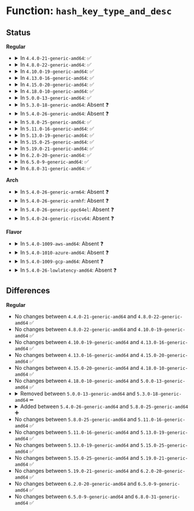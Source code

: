 # Function: <code>hash_key_type_and_desc</code>

## Status
<b>Regular</b>
<ul>
<li>
<details>
<summary>In <code>4.4.0-21-generic-amd64</code>: ✅</summary>

```c
long unsigned int hash_key_type_and_desc(const struct keyring_index_key * index_key)
```

```json
{
  "name": "hash_key_type_and_desc",
  "collision_type": "Unique Static",
  "inline_type": "No",
  "funcs": [
    {
      "addr": 18446744071582190448,
      "name": "hash_key_type_and_desc",
      "external": false,
      "loc": "security/keys/keyring.c:171",
      "file": "security/keys/keyring.c",
      "inline": "seen, unknown",
      "caller_inline": [],
      "caller_func": [
        "security/keys/keyring.c:keyring_diff_objects",
        "security/keys/keyring.c:keyring_diff_objects",
        "security/keys/keyring.c:keyring_get_key_chunk"
      ]
    }
  ],
  "symbols": [
    {
      "addr": 18446744071582190448,
      "name": "hash_key_type_and_desc",
      "section": ".text",
      "bind": "STB_LOCAL",
      "size": 352
    }
  ]
}
```
</details>
</li>
<li>
<details>
<summary>In <code>4.8.0-22-generic-amd64</code>: ✅</summary>

```c
long unsigned int hash_key_type_and_desc(const struct keyring_index_key * index_key)
```

```json
{
  "name": "hash_key_type_and_desc",
  "collision_type": "Unique Static",
  "inline_type": "No",
  "funcs": [
    {
      "addr": 18446744071582406896,
      "name": "hash_key_type_and_desc",
      "external": false,
      "loc": "security/keys/keyring.c:171",
      "file": "security/keys/keyring.c",
      "inline": "seen, unknown",
      "caller_inline": [],
      "caller_func": [
        "security/keys/keyring.c:keyring_diff_objects",
        "security/keys/keyring.c:keyring_diff_objects",
        "security/keys/keyring.c:keyring_get_key_chunk"
      ]
    }
  ],
  "symbols": [
    {
      "addr": 18446744071582406896,
      "name": "hash_key_type_and_desc",
      "section": ".text",
      "bind": "STB_LOCAL",
      "size": 352
    }
  ]
}
```
</details>
</li>
<li>
<details>
<summary>In <code>4.10.0-19-generic-amd64</code>: ✅</summary>

```c
long unsigned int hash_key_type_and_desc(const struct keyring_index_key * index_key)
```

```json
{
  "name": "hash_key_type_and_desc",
  "collision_type": "Unique Static",
  "inline_type": "No",
  "funcs": [
    {
      "addr": 18446744071582499088,
      "name": "hash_key_type_and_desc",
      "external": false,
      "loc": "security/keys/keyring.c:171",
      "file": "security/keys/keyring.c",
      "inline": "seen, unknown",
      "caller_inline": [],
      "caller_func": [
        "security/keys/keyring.c:keyring_diff_objects",
        "security/keys/keyring.c:keyring_diff_objects",
        "security/keys/keyring.c:keyring_get_key_chunk"
      ]
    }
  ],
  "symbols": [
    {
      "addr": 18446744071582499088,
      "name": "hash_key_type_and_desc",
      "section": ".text",
      "bind": "STB_LOCAL",
      "size": 352
    }
  ]
}
```
</details>
</li>
<li>
<details>
<summary>In <code>4.13.0-16-generic-amd64</code>: ✅</summary>

```c
long unsigned int hash_key_type_and_desc(const struct keyring_index_key * index_key)
```

```json
{
  "name": "hash_key_type_and_desc",
  "collision_type": "Unique Static",
  "inline_type": "No",
  "funcs": [
    {
      "addr": 18446744071582579920,
      "name": "hash_key_type_and_desc",
      "external": false,
      "loc": "security/keys/keyring.c:171",
      "file": "security/keys/keyring.c",
      "inline": "seen, unknown",
      "caller_inline": [],
      "caller_func": [
        "security/keys/keyring.c:keyring_diff_objects",
        "security/keys/keyring.c:keyring_diff_objects",
        "security/keys/keyring.c:keyring_get_key_chunk"
      ]
    }
  ],
  "symbols": [
    {
      "addr": 18446744071582579920,
      "name": "hash_key_type_and_desc",
      "section": ".text",
      "bind": "STB_LOCAL",
      "size": 355
    }
  ]
}
```
</details>
</li>
<li>
<details>
<summary>In <code>4.15.0-20-generic-amd64</code>: ✅</summary>

```c
long unsigned int hash_key_type_and_desc(const struct keyring_index_key * index_key)
```

```json
{
  "name": "hash_key_type_and_desc",
  "collision_type": "Unique Static",
  "inline_type": "No",
  "funcs": [
    {
      "addr": 18446744071582732800,
      "name": "hash_key_type_and_desc",
      "external": false,
      "loc": "security/keys/keyring.c:171",
      "file": "security/keys/keyring.c",
      "inline": "seen, unknown",
      "caller_inline": [],
      "caller_func": [
        "security/keys/keyring.c:keyring_diff_objects",
        "security/keys/keyring.c:keyring_diff_objects",
        "security/keys/keyring.c:keyring_get_key_chunk"
      ]
    }
  ],
  "symbols": [
    {
      "addr": 18446744071582732800,
      "name": "hash_key_type_and_desc",
      "section": ".text",
      "bind": "STB_LOCAL",
      "size": 355
    }
  ]
}
```
</details>
</li>
<li>
<details>
<summary>In <code>4.18.0-10-generic-amd64</code>: ✅</summary>

```c
long unsigned int hash_key_type_and_desc(const struct keyring_index_key * index_key)
```

```json
{
  "name": "hash_key_type_and_desc",
  "collision_type": "Unique Static",
  "inline_type": "No",
  "funcs": [
    {
      "addr": 18446744071582931504,
      "name": "hash_key_type_and_desc",
      "external": false,
      "loc": "security/keys/keyring.c:171",
      "file": "security/keys/keyring.c",
      "inline": "seen, unknown",
      "caller_inline": [],
      "caller_func": [
        "security/keys/keyring.c:keyring_diff_objects",
        "security/keys/keyring.c:keyring_diff_objects",
        "security/keys/keyring.c:keyring_get_key_chunk"
      ]
    }
  ],
  "symbols": [
    {
      "addr": 18446744071582931504,
      "name": "hash_key_type_and_desc",
      "section": ".text",
      "bind": "STB_LOCAL",
      "size": 355
    }
  ]
}
```
</details>
</li>
<li>
<details>
<summary>In <code>5.0.0-13-generic-amd64</code>: ✅</summary>

```c
long unsigned int hash_key_type_and_desc(const struct keyring_index_key * index_key)
```

```json
{
  "name": "hash_key_type_and_desc",
  "collision_type": "Unique Static",
  "inline_type": "No",
  "funcs": [
    {
      "addr": 18446744071583040016,
      "name": "hash_key_type_and_desc",
      "external": false,
      "loc": "security/keys/keyring.c:171",
      "file": "security/keys/keyring.c",
      "inline": "seen, unknown",
      "caller_inline": [],
      "caller_func": [
        "security/keys/keyring.c:keyring_diff_objects",
        "security/keys/keyring.c:keyring_diff_objects",
        "security/keys/keyring.c:keyring_get_key_chunk"
      ]
    }
  ],
  "symbols": [
    {
      "addr": 18446744071583040016,
      "name": "hash_key_type_and_desc",
      "section": ".text",
      "bind": "STB_LOCAL",
      "size": 355
    }
  ]
}
```
</details>
</li>
<li>
<details>
<summary>In <code>5.3.0-18-generic-amd64</code>: Absent ❓</summary>

```json
{
  "name": "hash_key_type_and_desc",
  "collision_type": "Unique Static",
  "inline_type": "Full",
  "funcs": [
    {
      "addr": 18446744071583224108,
      "name": "hash_key_type_and_desc",
      "external": false,
      "loc": "security/keys/keyring.c:163",
      "file": "security/keys/keyring.c",
      "inline": "not declared, inlined",
      "caller_inline": [
        "security/keys/keyring.c:key_set_index_key"
      ],
      "caller_func": []
    }
  ],
  "symbols": []
}
```
</details>
</li>
<li>
<details>
<summary>In <code>5.4.0-26-generic-amd64</code>: Absent ❓</summary>

```json
{
  "name": "hash_key_type_and_desc",
  "collision_type": "Unique Static",
  "inline_type": "Full",
  "funcs": [
    {
      "addr": 18446744071583329916,
      "name": "hash_key_type_and_desc",
      "external": false,
      "loc": "security/keys/keyring.c:163",
      "file": "security/keys/keyring.c",
      "inline": "not declared, inlined",
      "caller_inline": [
        "security/keys/keyring.c:key_set_index_key"
      ],
      "caller_func": []
    }
  ],
  "symbols": []
}
```
</details>
</li>
<li>
<details>
<summary>In <code>5.8.0-25-generic-amd64</code>: ✅</summary>

```c
void hash_key_type_and_desc(struct keyring_index_key * index_key)
```

```json
{
  "name": "hash_key_type_and_desc",
  "collision_type": "Unique Static",
  "inline_type": "No",
  "funcs": [
    {
      "addr": 18446744071583661120,
      "name": "hash_key_type_and_desc",
      "external": false,
      "loc": "security/keys/keyring.c:163",
      "file": "security/keys/keyring.c",
      "inline": "seen, unknown",
      "caller_inline": [],
      "caller_func": [
        "security/keys/keyring.c:key_set_index_key",
        "security/keys/keyring.c:key_set_index_key",
        "security/keys/keyring.c:key_set_index_key"
      ]
    }
  ],
  "symbols": [
    {
      "addr": 18446744071583661120,
      "name": "hash_key_type_and_desc",
      "section": ".text",
      "bind": "STB_LOCAL",
      "size": 442
    }
  ]
}
```
</details>
</li>
<li>
<details>
<summary>In <code>5.11.0-16-generic-amd64</code>: ✅</summary>

```c
void hash_key_type_and_desc(struct keyring_index_key * index_key)
```

```json
{
  "name": "hash_key_type_and_desc",
  "collision_type": "Unique Static",
  "inline_type": "No",
  "funcs": [
    {
      "addr": 18446744071583782576,
      "name": "hash_key_type_and_desc",
      "external": false,
      "loc": "security/keys/keyring.c:163",
      "file": "security/keys/keyring.c",
      "inline": "seen, unknown",
      "caller_inline": [],
      "caller_func": [
        "security/keys/keyring.c:key_set_index_key",
        "security/keys/keyring.c:key_set_index_key",
        "security/keys/keyring.c:key_set_index_key"
      ]
    }
  ],
  "symbols": [
    {
      "addr": 18446744071583782576,
      "name": "hash_key_type_and_desc",
      "section": ".text",
      "bind": "STB_LOCAL",
      "size": 442
    }
  ]
}
```
</details>
</li>
<li>
<details>
<summary>In <code>5.13.0-19-generic-amd64</code>: ✅</summary>

```c
void hash_key_type_and_desc(struct keyring_index_key * index_key)
```

```json
{
  "name": "hash_key_type_and_desc",
  "collision_type": "Unique Static",
  "inline_type": "No",
  "funcs": [
    {
      "addr": 18446744071583806800,
      "name": "hash_key_type_and_desc",
      "external": false,
      "loc": "security/keys/keyring.c:163",
      "file": "security/keys/keyring.c",
      "inline": "seen, unknown",
      "caller_inline": [],
      "caller_func": [
        "security/keys/keyring.c:key_set_index_key",
        "security/keys/keyring.c:key_set_index_key",
        "security/keys/keyring.c:key_set_index_key"
      ]
    }
  ],
  "symbols": [
    {
      "addr": 18446744071583806800,
      "name": "hash_key_type_and_desc",
      "section": ".text",
      "bind": "STB_LOCAL",
      "size": 407
    }
  ]
}
```
</details>
</li>
<li>
<details>
<summary>In <code>5.15.0-25-generic-amd64</code>: ✅</summary>

```c
void hash_key_type_and_desc(struct keyring_index_key * index_key)
```

```json
{
  "name": "hash_key_type_and_desc",
  "collision_type": "Unique Static",
  "inline_type": "No",
  "funcs": [
    {
      "addr": 18446744071584169344,
      "name": "hash_key_type_and_desc",
      "external": false,
      "loc": "security/keys/keyring.c:163",
      "file": "security/keys/keyring.c",
      "inline": "seen, unknown",
      "caller_inline": [],
      "caller_func": [
        "security/keys/keyring.c:key_set_index_key",
        "security/keys/keyring.c:key_set_index_key",
        "security/keys/keyring.c:key_set_index_key"
      ]
    }
  ],
  "symbols": [
    {
      "addr": 18446744071584169344,
      "name": "hash_key_type_and_desc",
      "section": ".text",
      "bind": "STB_LOCAL",
      "size": 407
    }
  ]
}
```
</details>
</li>
<li>
<details>
<summary>In <code>5.19.0-21-generic-amd64</code>: ✅</summary>

```c
void hash_key_type_and_desc(struct keyring_index_key * index_key)
```

```json
{
  "name": "hash_key_type_and_desc",
  "collision_type": "Unique Static",
  "inline_type": "No",
  "funcs": [
    {
      "addr": 18446744071584768800,
      "name": "hash_key_type_and_desc",
      "external": false,
      "loc": "security/keys/keyring.c:163",
      "file": "security/keys/keyring.c",
      "inline": "seen, unknown",
      "caller_inline": [],
      "caller_func": [
        "security/keys/keyring.c:key_set_index_key",
        "security/keys/keyring.c:key_set_index_key",
        "security/keys/keyring.c:key_set_index_key"
      ]
    }
  ],
  "symbols": [
    {
      "addr": 18446744071584768800,
      "name": "hash_key_type_and_desc",
      "section": ".text",
      "bind": "STB_LOCAL",
      "size": 433
    }
  ]
}
```
</details>
</li>
<li>
<details>
<summary>In <code>6.2.0-20-generic-amd64</code>: ✅</summary>

```c
void hash_key_type_and_desc(struct keyring_index_key * index_key)
```

```json
{
  "name": "hash_key_type_and_desc",
  "collision_type": "Unique Static",
  "inline_type": "No",
  "funcs": [
    {
      "addr": 18446744071585464896,
      "name": "hash_key_type_and_desc",
      "external": false,
      "loc": "security/keys/keyring.c:163",
      "file": "security/keys/keyring.c",
      "inline": "seen, unknown",
      "caller_inline": [],
      "caller_func": [
        "security/keys/keyring.c:key_set_index_key",
        "security/keys/keyring.c:key_set_index_key",
        "security/keys/keyring.c:key_set_index_key"
      ]
    }
  ],
  "symbols": [
    {
      "addr": 18446744071585464896,
      "name": "hash_key_type_and_desc",
      "section": ".text",
      "bind": "STB_LOCAL",
      "size": 433
    }
  ]
}
```
</details>
</li>
<li>
<details>
<summary>In <code>6.5.0-9-generic-amd64</code>: ✅</summary>

```c
void hash_key_type_and_desc(struct keyring_index_key * index_key)
```

```json
{
  "name": "hash_key_type_and_desc",
  "collision_type": "Unique Static",
  "inline_type": "No",
  "funcs": [
    {
      "addr": 18446744071585696544,
      "name": "hash_key_type_and_desc",
      "external": false,
      "loc": "security/keys/keyring.c:163",
      "file": "security/keys/keyring.c",
      "inline": "seen, unknown",
      "caller_inline": [],
      "caller_func": [
        "security/keys/keyring.c:key_set_index_key",
        "security/keys/keyring.c:key_set_index_key",
        "security/keys/keyring.c:key_set_index_key"
      ]
    }
  ],
  "symbols": [
    {
      "addr": 18446744071585696544,
      "name": "hash_key_type_and_desc",
      "section": ".text",
      "bind": "STB_LOCAL",
      "size": 433
    }
  ]
}
```
</details>
</li>
<li>
<details>
<summary>In <code>6.8.0-31-generic-amd64</code>: ✅</summary>

```c
void hash_key_type_and_desc(struct keyring_index_key * index_key)
```

```json
{
  "name": "hash_key_type_and_desc",
  "collision_type": "Unique Static",
  "inline_type": "No",
  "funcs": [
    {
      "addr": 18446744071585943456,
      "name": "hash_key_type_and_desc",
      "external": false,
      "loc": "security/keys/keyring.c:163",
      "file": "security/keys/keyring.c",
      "inline": "seen, unknown",
      "caller_inline": [],
      "caller_func": [
        "security/keys/keyring.c:key_set_index_key",
        "security/keys/keyring.c:key_set_index_key",
        "security/keys/keyring.c:key_set_index_key"
      ]
    }
  ],
  "symbols": [
    {
      "addr": 18446744071585943456,
      "name": "hash_key_type_and_desc",
      "section": ".text",
      "bind": "STB_LOCAL",
      "size": 433
    }
  ]
}
```
</details>
</li>
</ul>
<b>Arch</b>
<ul>
<li>
<details>
<summary>In <code>5.4.0-26-generic-arm64</code>: Absent ❓</summary>

```json
{
  "name": "hash_key_type_and_desc",
  "collision_type": "Unique Static",
  "inline_type": "Full",
  "funcs": [
    {
      "addr": 18446603336495072816,
      "name": "hash_key_type_and_desc",
      "external": false,
      "loc": "security/keys/keyring.c:163",
      "file": "security/keys/keyring.c",
      "inline": "not declared, inlined",
      "caller_inline": [
        "security/keys/keyring.c:key_set_index_key"
      ],
      "caller_func": []
    }
  ],
  "symbols": []
}
```
</details>
</li>
<li>
<details>
<summary>In <code>5.4.0-26-generic-armhf</code>: Absent ❓</summary>

```json
{
  "name": "hash_key_type_and_desc",
  "collision_type": "Unique Static",
  "inline_type": "Full",
  "funcs": [
    {
      "addr": 3228468336,
      "name": "hash_key_type_and_desc",
      "external": false,
      "loc": "security/keys/keyring.c:163",
      "file": "security/keys/keyring.c",
      "inline": "not declared, inlined",
      "caller_inline": [
        "security/keys/keyring.c:key_set_index_key"
      ],
      "caller_func": []
    }
  ],
  "symbols": []
}
```
</details>
</li>
<li>
<details>
<summary>In <code>5.4.0-26-generic-ppc64el</code>: Absent ❓</summary>

```json
{
  "name": "hash_key_type_and_desc",
  "collision_type": "Unique Static",
  "inline_type": "Full",
  "funcs": [
    {
      "addr": 13835058055288968816,
      "name": "hash_key_type_and_desc",
      "external": false,
      "loc": "security/keys/keyring.c:163",
      "file": "security/keys/keyring.c",
      "inline": "not declared, inlined",
      "caller_inline": [
        "security/keys/keyring.c:key_set_index_key"
      ],
      "caller_func": []
    }
  ],
  "symbols": []
}
```
</details>
</li>
<li>
<details>
<summary>In <code>5.4.0-24-generic-riscv64</code>: Absent ❓</summary>

```json
{
  "name": "hash_key_type_and_desc",
  "collision_type": "Unique Static",
  "inline_type": "Full",
  "funcs": [
    {
      "addr": 18446743936274339994,
      "name": "hash_key_type_and_desc",
      "external": false,
      "loc": "security/keys/keyring.c:163",
      "file": "security/keys/keyring.c",
      "inline": "not declared, inlined",
      "caller_inline": [
        "security/keys/keyring.c:key_set_index_key"
      ],
      "caller_func": []
    }
  ],
  "symbols": []
}
```
</details>
</li>
</ul>
<b>Flavor</b>
<ul>
<li>
<details>
<summary>In <code>5.4.0-1009-aws-amd64</code>: Absent ❓</summary>

```json
{
  "name": "hash_key_type_and_desc",
  "collision_type": "Unique Static",
  "inline_type": "Full",
  "funcs": [
    {
      "addr": 18446744071583298652,
      "name": "hash_key_type_and_desc",
      "external": false,
      "loc": "security/keys/keyring.c:163",
      "file": "security/keys/keyring.c",
      "inline": "not declared, inlined",
      "caller_inline": [
        "security/keys/keyring.c:key_set_index_key"
      ],
      "caller_func": []
    }
  ],
  "symbols": []
}
```
</details>
</li>
<li>
<details>
<summary>In <code>5.4.0-1010-azure-amd64</code>: Absent ❓</summary>

```json
{
  "name": "hash_key_type_and_desc",
  "collision_type": "Unique Static",
  "inline_type": "Full",
  "funcs": [
    {
      "addr": 18446744071583235788,
      "name": "hash_key_type_and_desc",
      "external": false,
      "loc": "security/keys/keyring.c:163",
      "file": "security/keys/keyring.c",
      "inline": "not declared, inlined",
      "caller_inline": [
        "security/keys/keyring.c:key_set_index_key"
      ],
      "caller_func": []
    }
  ],
  "symbols": []
}
```
</details>
</li>
<li>
<details>
<summary>In <code>5.4.0-1009-gcp-amd64</code>: Absent ❓</summary>

```json
{
  "name": "hash_key_type_and_desc",
  "collision_type": "Unique Static",
  "inline_type": "Full",
  "funcs": [
    {
      "addr": 18446744071583282684,
      "name": "hash_key_type_and_desc",
      "external": false,
      "loc": "security/keys/keyring.c:163",
      "file": "security/keys/keyring.c",
      "inline": "not declared, inlined",
      "caller_inline": [
        "security/keys/keyring.c:key_set_index_key"
      ],
      "caller_func": []
    }
  ],
  "symbols": []
}
```
</details>
</li>
<li>
<details>
<summary>In <code>5.4.0-26-lowlatency-amd64</code>: Absent ❓</summary>

```json
{
  "name": "hash_key_type_and_desc",
  "collision_type": "Unique Static",
  "inline_type": "Full",
  "funcs": [
    {
      "addr": 18446744071583377228,
      "name": "hash_key_type_and_desc",
      "external": false,
      "loc": "security/keys/keyring.c:163",
      "file": "security/keys/keyring.c",
      "inline": "not declared, inlined",
      "caller_inline": [
        "security/keys/keyring.c:key_set_index_key"
      ],
      "caller_func": []
    }
  ],
  "symbols": []
}
```
</details>
</li>
</ul>

## Differences
<b>Regular</b>
<ul>
<li>
No changes between <code>4.4.0-21-generic-amd64</code> and <code>4.8.0-22-generic-amd64</code> ✅
</li>
<li>
No changes between <code>4.8.0-22-generic-amd64</code> and <code>4.10.0-19-generic-amd64</code> ✅
</li>
<li>
No changes between <code>4.10.0-19-generic-amd64</code> and <code>4.13.0-16-generic-amd64</code> ✅
</li>
<li>
No changes between <code>4.13.0-16-generic-amd64</code> and <code>4.15.0-20-generic-amd64</code> ✅
</li>
<li>
No changes between <code>4.15.0-20-generic-amd64</code> and <code>4.18.0-10-generic-amd64</code> ✅
</li>
<li>
No changes between <code>4.18.0-10-generic-amd64</code> and <code>5.0.0-13-generic-amd64</code> ✅
</li>
<li>
<details>
<summary>Removed between <code>5.0.0-13-generic-amd64</code> and <code>5.3.0-18-generic-amd64</code> ➖</summary>

```c
long unsigned int hash_key_type_and_desc(const struct keyring_index_key * index_key)
```
</details>
</li>
<li>
<details>
<summary>Added between <code>5.4.0-26-generic-amd64</code> and <code>5.8.0-25-generic-amd64</code> ➕</summary>

```c
void hash_key_type_and_desc(struct keyring_index_key * index_key)
```
</details>
</li>
<li>
No changes between <code>5.8.0-25-generic-amd64</code> and <code>5.11.0-16-generic-amd64</code> ✅
</li>
<li>
No changes between <code>5.11.0-16-generic-amd64</code> and <code>5.13.0-19-generic-amd64</code> ✅
</li>
<li>
No changes between <code>5.13.0-19-generic-amd64</code> and <code>5.15.0-25-generic-amd64</code> ✅
</li>
<li>
No changes between <code>5.15.0-25-generic-amd64</code> and <code>5.19.0-21-generic-amd64</code> ✅
</li>
<li>
No changes between <code>5.19.0-21-generic-amd64</code> and <code>6.2.0-20-generic-amd64</code> ✅
</li>
<li>
No changes between <code>6.2.0-20-generic-amd64</code> and <code>6.5.0-9-generic-amd64</code> ✅
</li>
<li>
No changes between <code>6.5.0-9-generic-amd64</code> and <code>6.8.0-31-generic-amd64</code> ✅
</li>
</ul>
